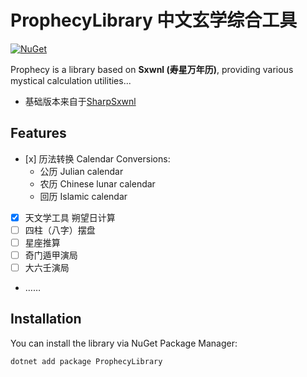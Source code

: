 ﻿# ProphecyLibrary 中文玄学综合工具

[![NuGet](https://img.shields.io/nuget/v/Prophecy.svg?style=flat-square)](https://www.nuget.org/packages/Prophecy)

Prophecy is a library based on ​**Sxwnl (寿星万年历)**, providing various mystical calculation utilities...

 - 基础版本来自于[SharpSxwnl](https://github.com/HongchenMeng/SharpSxwnl)


## Features

- ​[x] 历法转换 Calendar Conversions:
  - 公历 Julian calendar
  - 农历 Chinese lunar calendar
  - 回历 Islamic calendar
- [x] 天文学工具 朔望日计算
- [ ] 四柱（八字）摆盘
- [ ] 星座推算
- [ ] 奇门遁甲演局
- [ ] 大六壬演局
- ……

## Installation

You can install the library via NuGet Package Manager:

```bash
dotnet add package ProphecyLibrary

```

